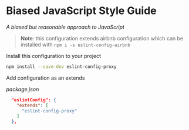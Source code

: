 # Biased JavaScript Style Guide

*A biased but reasonable approach to JavaScript*

> **Note**: this configuration extends airbnb configuration which can be installed with `npm i -s eslint-config-airbnb`

Install this configuration to your project

```sh
npm install --save-dev eslint-config-proxy
```

Add configuration as an extends

*package.json*
```json
  "eslintConfig": {
    "extends": [
      "eslint-config-proxy"
    ]
  },
```
